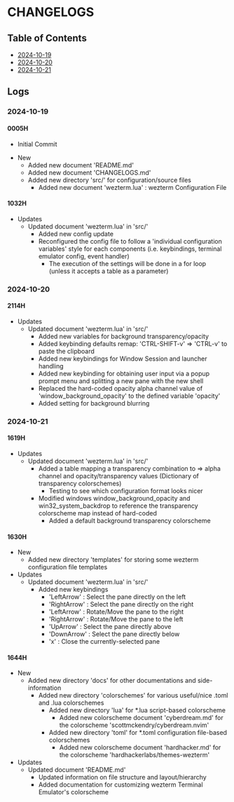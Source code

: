 # CHANGELOGS

## Table of Contents
+ [2024-10-19](#2024-10-19)
+ [2024-10-20](#2024-10-20)
+ [2024-10-21](#2024-10-21)

## Logs
### 2024-10-19
#### 0005H
+ Initial Commit

- New
    + Added new document 'README.md'
    + Added new document 'CHANGELOGS.md'
    - Added new directory 'src/' for configuration/source files
        - Added new document 'wezterm.lua' : wezterm Configuration File

#### 1032H
- Updates
    - Updated document 'wezterm.lua' in 'src/'
        + Added new config update
        - Reconfigured the config file to follow a 'individual configuration variables' style for each components (i.e. keybindings, terminal emulator config, event handler)
            + The execution of the settings will be done in a for loop (unless it accepts a table as a parameter)

### 2024-10-20
#### 2114H
- Updates
    - Updated document 'wezterm.lua' in 'src/'
        + Added new variables for background transparency/opacity
        + Added keybinding defaults remap: 'CTRL-SHIFT-v' => 'CTRL-v' to paste the clipboard
        + Added new keybindings for Window Session and launcher handling
        + Added new keybinding for obtaining user input via a popup prompt menu and splitting a new pane with the new shell
        + Replaced the hard-coded opacity alpha channel value of 'window_background_opacity' to the defined variable 'opacity'
        + Added setting for background blurring

### 2024-10-21
#### 1619H
- Updates
    - Updated document 'wezterm.lua' in 'src/'
        - Added a table mapping a transparency combination to => alpha channel and opacity/transparency values (Dictionary of transparency colorschemes)
            + Testing to see which configuration format looks nicer
        - Modified windows window_background_opacity and win32_system_backdrop to reference the transparency colorscheme map instead of hard-coded
            + Added a default background transparency colorscheme

#### 1630H
- New
    - Added new directory 'templates' for storing some wezterm configuration file templates
- Updates
    - Updated document 'wezterm.lua' in 'src/'
        - Added new keybindings
            + '<CTRL>LeftArrow'        : Select the pane directly on the left
            + '<CTRL>RightArrow'       : Select the pane directly on the right
            + '<CTRL-SHIFT>LeftArrow'  : Rotate/Move the pane to the right
            + '<CTRL-SHIFT>RightArrow' : Rotate/Move the pane to the left
            + '<CTRL>UpArrow'          : Select the pane directly above
            + '<CTRL>DownArrow'        : Select the pane directly below
            + '<LEADER>x'              : Close the currently-selected pane

#### 1644H
- New
    - Added new directory 'docs' for other documentations and side-information
        - Added new directory 'colorschemes' for various useful/nice .toml and .lua colorschemes
            - Added new directory 'lua' for *.lua script-based colorscheme
                + Added new colorscheme document 'cyberdream.md' for the colorscheme 'scottmckendry/cyberdream.nvim'
            - Added new directory 'toml' for *.toml configuration file-based colorschemes
                + Added new colorscheme document 'hardhacker.md' for the colorscheme 'hardhackerlabs/themes-wezterm'
- Updates
    - Updated document 'README.md'
        + Updated information on file structure and layout/hierarchy
        + Added documentation for customizing wezterm Terminal Emulator's colorscheme


